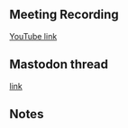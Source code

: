 ## Meeting Recording

[YouTube link](https://youtu.be/x15xjEMDki0?si=8tWLmai5e_g_bZT4)


## Mastodon thread

[link](https://neuromatch.social/@OREL/112673163223978008)


## Notes
